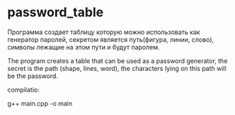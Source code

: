 # password_table

Программа создает таблицу которую можно использовать как генератор паролей, секретом является путь(фигура, линии, слово), символы лежащие на этом пути и будут паролем.

The program creates a table that can be used as a password generator, the secret is the path (shape, lines, word), the characters lying on this path will be the password.

compilatio:

g++ main.cpp -o main


